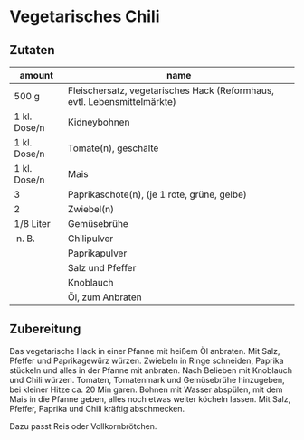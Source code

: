<!--
categories: Dünsten, einfach, Gemüse, Hauptspeise, Schnell, Studentenküche, Vegetarisch
source: https://www.chefkoch.de/rezepte/1782701288190051/Vegetarisches-Chili.html
-->

# Vegetarisches Chili

## Zutaten

amount | name
--- | ---
500 g | Fleischersatz, vegetarisches Hack (Reformhaus, evtl. Lebensmittelmärkte)
1 kl. Dose/n | Kidneybohnen
1 kl. Dose/n | Tomate(n), geschälte
1 kl. Dose/n | Mais
3  | Paprikaschote(n), (je 1 rote, grüne, gelbe)
2  | Zwiebel(n)
1/8 Liter | Gemüsebrühe
 n. B. | Chilipulver
  | Paprikapulver
  | Salz und Pfeffer
  | Knoblauch
  | Öl, zum Anbraten

## Zubereitung

Das vegetarische Hack in einer Pfanne mit heißem Öl anbraten. Mit Salz, Pfeffer und Paprikagewürz würzen. Zwiebeln in Ringe schneiden, Paprika stückeln und alles in der Pfanne mit anbraten. Nach Belieben mit Knoblauch und Chili würzen. Tomaten, Tomatenmark und Gemüsebrühe hinzugeben, bei kleiner Hitze ca. 20 Min garen.
Bohnen mit Wasser abspülen, mit dem Mais in die Pfanne geben, alles noch etwas weiter köcheln lassen. Mit Salz, Pfeffer, Paprika und Chili kräftig abschmecken.

Dazu passt Reis oder Vollkornbrötchen.